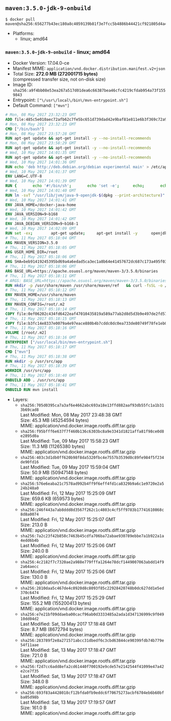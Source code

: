 ## `maven:3.5.0-jdk-9-onbuild`

```console
$ docker pull maven@sha256:656277b43ec180a8c4059139b81f3e7fcc5b4886b44421cf921805d4a406e97c
```

-	Platforms:
	-	linux; amd64

### `maven:3.5.0-jdk-9-onbuild` - linux; amd64

-	Docker Version: 17.04.0-ce
-	Manifest MIME: `application/vnd.docker.distribution.manifest.v2+json`
-	Total Size: **272.0 MB (272001715 bytes)**  
	(compressed transfer size, not on-disk size)
-	Image ID: `sha256:a9f4bb08e53ea267a517d01dea6c66387bea46cfc4219cfdab954a73f1559843`
-	Entrypoint: `["\/usr\/local\/bin\/mvn-entrypoint.sh"]`
-	Default Command: `["mvn"]`

```dockerfile
# Mon, 08 May 2017 23:32:23 GMT
ADD file:485c5e010aec72afb62c7fe5bc651d739dad42e9baf81e811e6b3f369c72a917 in / 
# Mon, 08 May 2017 23:32:23 GMT
CMD ["/bin/bash"]
# Mon, 08 May 2017 23:57:28 GMT
RUN apt-get update && apt-get install -y --no-install-recommends 		ca-certificates 		curl 		wget 	&& rm -rf /var/lib/apt/lists/*
# Mon, 08 May 2017 23:58:29 GMT
RUN apt-get update && apt-get install -y --no-install-recommends 		bzr 		git 		mercurial 		openssh-client 		subversion 				procps 	&& rm -rf /var/lib/apt/lists/*
# Wed, 10 May 2017 14:01:35 GMT
RUN apt-get update && apt-get install -y --no-install-recommends 		bzip2 		unzip 		xz-utils 	&& rm -rf /var/lib/apt/lists/*
# Wed, 10 May 2017 14:01:36 GMT
RUN echo 'deb http://deb.debian.org/debian experimental main' > /etc/apt/sources.list.d/experimental.list
# Wed, 10 May 2017 14:01:37 GMT
ENV LANG=C.UTF-8
# Wed, 10 May 2017 14:01:39 GMT
RUN { 		echo '#!/bin/sh'; 		echo 'set -e'; 		echo; 		echo 'dirname "$(dirname "$(readlink -f "$(which javac || which java)")")"'; 	} > /usr/local/bin/docker-java-home 	&& chmod +x /usr/local/bin/docker-java-home
# Wed, 10 May 2017 14:01:40 GMT
RUN ln -svT "/usr/lib/jvm/java-9-openjdk-$(dpkg --print-architecture)" /docker-java-home
# Wed, 10 May 2017 14:01:41 GMT
ENV JAVA_HOME=/docker-java-home
# Wed, 10 May 2017 14:01:42 GMT
ENV JAVA_VERSION=9~b168
# Wed, 10 May 2017 14:01:42 GMT
ENV JAVA_DEBIAN_VERSION=9~b168-1
# Wed, 10 May 2017 14:02:09 GMT
RUN set -ex; 		apt-get update; 	apt-get install -y 		openjdk-9-jdk-headless="$JAVA_DEBIAN_VERSION" 	; 	rm -rf /var/lib/apt/lists/*; 		[ "$(readlink -f "$JAVA_HOME")" = "$(docker-java-home)" ]; 		update-alternatives --get-selections | awk -v home="$(readlink -f "$JAVA_HOME")" 'index($3, home) == 1 { $2 = "manual"; print | "update-alternatives --set-selections" }'; 	update-alternatives --query java | grep -q 'Status: manual'
# Thu, 11 May 2017 05:18:04 GMT
ARG MAVEN_VERSION=3.5.0
# Thu, 11 May 2017 05:18:05 GMT
ARG USER_HOME_DIR=/root
# Thu, 11 May 2017 05:18:06 GMT
ARG SHA=beb91419245395bd69a4a6edad5ca3ec1a8b64e41457672dc687c173a495f034
# Thu, 11 May 2017 05:18:06 GMT
ARG BASE_URL=https://apache.osuosl.org/maven/maven-3/3.5.0/binaries
# Thu, 11 May 2017 05:18:11 GMT
# ARGS: BASE_URL=https://apache.osuosl.org/maven/maven-3/3.5.0/binaries MAVEN_VERSION=3.5.0 SHA=beb91419245395bd69a4a6edad5ca3ec1a8b64e41457672dc687c173a495f034 USER_HOME_DIR=/root
RUN mkdir -p /usr/share/maven /usr/share/maven/ref   && curl -fsSL -o /tmp/apache-maven.tar.gz ${BASE_URL}/apache-maven-$MAVEN_VERSION-bin.tar.gz   && echo "${SHA}  /tmp/apache-maven.tar.gz" | sha256sum -c -   && tar -xzf /tmp/apache-maven.tar.gz -C /usr/share/maven --strip-components=1   && rm -f /tmp/apache-maven.tar.gz   && ln -s /usr/share/maven/bin/mvn /usr/bin/mvn
# Thu, 11 May 2017 05:18:12 GMT
ENV MAVEN_HOME=/usr/share/maven
# Thu, 11 May 2017 05:18:13 GMT
ENV MAVEN_CONFIG=/root/.m2
# Thu, 11 May 2017 05:18:14 GMT
COPY file:0ef06202c434fd6422eaf47010435819a589a77ab2d8d5d3b9e497de2fd57b3f in /usr/local/bin/mvn-entrypoint.sh 
# Thu, 11 May 2017 05:18:15 GMT
COPY file:b3fc14e8337e0079a4e97eace880b4b7cddc0dc0ea733de80749f78fe1eb089a in /usr/share/maven/ref/ 
# Thu, 11 May 2017 05:18:16 GMT
VOLUME [/root/.m2]
# Thu, 11 May 2017 05:18:16 GMT
ENTRYPOINT ["/usr/local/bin/mvn-entrypoint.sh"]
# Thu, 11 May 2017 05:18:17 GMT
CMD ["mvn"]
# Thu, 11 May 2017 05:18:38 GMT
RUN mkdir -p /usr/src/app
# Thu, 11 May 2017 05:18:39 GMT
WORKDIR /usr/src/app
# Thu, 11 May 2017 05:18:40 GMT
ONBUILD ADD . /usr/src/app
# Thu, 11 May 2017 05:18:41 GMT
ONBUILD RUN mvn install
```

-	Layers:
	-	`sha256:705d0395ca7a3af6e4662abc693a18e13ffd882aaf93db55fc1a1b313b69cad8`  
		Last Modified: Mon, 08 May 2017 23:48:38 GMT  
		Size: 45.3 MB (45254594 bytes)  
		MIME: application/vnd.docker.image.rootfs.diff.tar.gzip
	-	`sha256:f95bfff6e637f7f460b136c6303bc8a9e3341d1821affa81f98ce0d8e2895d0a`  
		Last Modified: Tue, 09 May 2017 15:58:23 GMT  
		Size: 11.3 MB (11265380 bytes)  
		MIME: application/vnd.docker.image.rootfs.diff.tar.gzip
	-	`sha256:403c3d1db0ff620b98f8da5320fbc4e7557b3539d0c89fe984f5f234de90fd16`  
		Last Modified: Tue, 09 May 2017 15:59:04 GMT  
		Size: 50.9 MB (50947148 bytes)  
		MIME: application/vnd.docker.image.rootfs.diff.tar.gzip
	-	`sha256:576e6eaba21c7578ad992b4ff9f6eff4fd1ca8329b9a6c1e9720e2a524b248a0`  
		Last Modified: Fri, 12 May 2017 15:25:09 GMT  
		Size: 659.6 KB (659573 bytes)  
		MIME: application/vnd.docker.image.rootfs.diff.tar.gzip
	-	`sha256:246f443a7ab8ddd8d3567f262c1c4803c4cf5ff9783b17741610868c8d8a0074`  
		Last Modified: Fri, 12 May 2017 15:25:07 GMT  
		Size: 213.0 B  
		MIME: application/vnd.docker.image.rootfs.diff.tar.gzip
	-	`sha256:7a2c23f42b858c7463b45cdfa706ba72abae930789ebbe7a1b922a1a4edd6b4b`  
		Last Modified: Fri, 12 May 2017 15:25:06 GMT  
		Size: 240.0 B  
		MIME: application/vnd.docker.image.rootfs.diff.tar.gzip
	-	`sha256:4c2182f7c7320ae2a988e779fffa1264e78dcf1449007063abdd14f92a64aecc`  
		Last Modified: Fri, 12 May 2017 15:25:06 GMT  
		Size: 130.0 B  
		MIME: application/vnd.docker.image.rootfs.diff.tar.gzip
	-	`sha256:2810daa5c467de4c0920d8c8093f85c22928420748b0dc627dd1e5ed370c6474`  
		Last Modified: Fri, 12 May 2017 15:25:29 GMT  
		Size: 155.2 MB (155200413 bytes)  
		MIME: application/vnd.docker.image.rootfs.diff.tar.gzip
	-	`sha256:e7e21bf09ddaeba00cacf96ab0d3333485a2ada1d347136999c9f04910dd04d2`  
		Last Modified: Sat, 13 May 2017 17:18:48 GMT  
		Size: 8.7 MB (8672794 bytes)  
		MIME: application/vnd.docker.image.rootfs.diff.tar.gzip
	-	`sha256:283789f2e8a271571abcc31dbedf6c3cbd63844ce90399fdb74b779e54f11aae`  
		Last Modified: Sat, 13 May 2017 17:18:47 GMT  
		Size: 721.0 B  
		MIME: application/vnd.docker.image.rootfs.diff.tar.gzip
	-	`sha256:f2d7cc6add8efa2cd61440f700192e9cde57e2142544f41099e47a42e2ce7f35`  
		Last Modified: Sat, 13 May 2017 17:18:47 GMT  
		Size: 348.0 B  
		MIME: application/vnd.docker.image.rootfs.diff.tar.gzip
	-	`sha256:693f83a4428018cf12bfda0fb9eddc6f70675273acbf6704eb6b60bfba05d98b`  
		Last Modified: Sat, 13 May 2017 17:19:57 GMT  
		Size: 161.0 B  
		MIME: application/vnd.docker.image.rootfs.diff.tar.gzip
